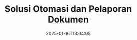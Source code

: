 ---
############################# Static ############################
layout: "family"
date:  2025-01-16T13:04:05
draft: false

product: "Assembly"
product_tag: "assembly"

lang: id

############################# Head ############################
head_title: "API .NET, Java, Node.js & Aplikasi Penyusunan Dokumen Online oleh GroupDocs"
head_description: "Dapatkan Solusi Otomasi & Pelaporan Dokumen serba ada untuk aplikasi .NET, Java, dan Node.js. Hasilkan semua dokumen umum dari template dan data kustom."

############################# Header ############################
title: "Solusi Otomasi dan Pelaporan Dokumen"
description:  |
  Buat laporan terperinci menggunakan template dan sumber data dengan aplikasi dan API lintas platform kami.

  Hasilkan laporan dalam format seperti Word, Excel, Presentasi, dan banyak lagi menggunakan template dengan markup yang fleksibel.

  Isi grafik, barcode, tabel, dan elemen lainnya dengan data dari sumber seperti JSON, XML, CSV, dll.

############################# Supported Platforms ###############################
supported_platforms:
  enable: true
  head_title: "Pilih platform Anda"
  title: "Independensi platform"
  description: "GroupDocs.Assembly kompatibel dengan sistem operasi dan framework berikut:"
  details_link_title: "Pelajari lebih lanjut"

  items:
    # items loop
    - title: ".NET"
      description: GroupDocs.Assembly .NET 
      color: "blue"
      tag: "net"
      link: "/assembly/net/"
      features_link: "https://docs.groupdocs.com/assembly/net/system-requirements/"
      features:
          # features loop
          - rows: "3"
            content: |
                    .NET Framework 2.0 or higher <br> Mono Framework 1.2 or higher
      
          # features loop
          - rows: "4"
            content: |
                    Windows Desktop <br> Windows Server <br> Microsoft Azure <br> Linux
      
          # features loop
          - rows: "3"
            content: |
                    Microsoft Visual Studio <br> Xamarin.Android <br> MonoDevelop
      
          # features loop
          - rows: "1"
            content: |
                    50+ file formats
      

    # items loop
    - title: "Java"
      description: GroupDocs.Assembly Java
      color: "red"
      tag: "java"
      link: "/assembly/java/"
      features_link: "https://docs.groupdocs.com/assembly/java/system-requirements/"
      features:
          # features loop
          - rows: "3"
            content: |
                    Java 7 (1.7) or higher
      
          # features loop
          - rows: "4"
            content: |
                    Windows Desktop <br> Windows Server <br> Linux <br> Mac OS
      
          # features loop
          - rows: "3"
            content: |
                   NetBeans <br> IntelliJ IDEA <br> Eclipse 
      
          # features loop
          - rows: "1"
            content: |
                    50+ file formats

    # items loop
    - title: "Node.js"
      description: GroupDocs.Assembly "Node.js
      color: "green"
      tag: "nodejs-java"
      link: "/assembly/nodejs-java/"
      features_link: "https://docs.groupdocs.com/assembly/nodejs-java/system-requirements/"
      features:
          # features loop
          - rows: "3"
            content: |
                    Node.js 16+ and J2SE 8.0 (1.8)+
      
          # features loop
          - rows: "4"
            content: |
                    Windows <br> Linux <br> Mac OS
      
          # features loop
          - rows: "3"
            content: |
                    Atom <br> Visual Studio Code <br> Editor teks lainnya
      
          # features loop
          - rows: "1"
            content: |
                    50+ file formats


############################# Features ###############################
features:
  enable: true
  title: "Fitur Utama GroupDocs.Assembly"
  description: "Solusi ini membantu Anda membuat laporan dalam format dokumen yang populer, secara otomatis diisi dengan data bisnis Anda. Otomatisasi tugas pembuatan dokumen Anda."

  items:
    # items loop
    - icon: "additional"
      title: "Isi template dengan data"
      content: "Isi laporan menggunakan data dari sumber yang didukung."

    # items loop
    - icon: "manipulate"
      title: "Markup yang fleksibel"
      content: "Tambahkan data ke dokumen dengan cara yang dapat disesuaikan."

    # items loop
    - icon: "structure"
      title: "Fitur dokumen asli"
      content: "Tampilkan data menggunakan tabel, grafik, dan barcode."

    # items loop
    - icon: "merge"
      title: "Semua format populer"
      content: "Mendukung semua format dokumen yang umum digunakan."

############################# Code samples ############################
code_samples:
  enable: true
  title: "Hasilkan laporan yang kustomisasi dengan baik"
  description: "GroupDocs.Assembly contoh kode"
  items:
    # code sample loop
    - title: "Menggunakan Barcode yang Dihasilkan"
      content: |
       GroupDocs.Assembly memungkinkan markup barcode dalam template laporan. Saat membuat laporan, sebuah barcode dihasilkan berdasarkan markup dan data yang disediakan. Tentukan path ke template yang berisi teks, objek data, dan markup. Juga, tentukan sumber data untuk mengisi barcode dengan konten.
      samples:
        - language: "C#"
          color: "blue"
          content: |
            ```csharp {style=abap}   
            // Buat instance kelas DocumentAssembler
            DocumentAssembler assembler = new DocumentAssembler();

            //Tentukan path ke template
            var tmp_path = "barcode_template.docx";

            //Tentukan path untuk dokumen hasil
            var res_path = "result.docx";

            //Buat instance dari datasource
            var data = new DataSourceInfo(DataLayer.GetCustomerData(), "customer");

            //Panggil AssembleDocument untuk menghasilkan laporan
            assembler.AssembleDocument(tmp_path, res_path, data);

            ```
        - language: "Java"
          color: "red"
          content: |
            ```java {style=abap}   
            // Buat instance kelas DocumentAssembler
            DocumentAssembler assembler = new DocumentAssembler();
            
            //Tentukan path ke template
            String tmp_path = "barcode_template.docx";

            //Tentukan path untuk dokumen hasil
            String res_path = "result.docx";

            //Buat instance dari datasource
            DataSourceInfo data = new DataSourceInfo(new DataStorage(), null);

            // Panggil AssembleDocument untuk menghasilkan laporan
            assembler.assembleDocument(tmp_path, res_path, data);

            ```
        - language: "TypeScript"
          color: "green"
          content: |
            ```javascript {style=abap}   
            const assemblyLib = require('@groupdocs/groupdocs.assembly');

            // Buat instance kelas DocumentAssembler
            const assembler = new assemblyLib.DocumentAssembler();
            
            //Tentukan path ke template
            const tmp_path = "barcode_template.docx";

            //Tentukan path untuk dokumen hasil
            const res_path = "result.docx";

            //Buat instance dari datasource
            const data = new assemblyLib.DataSourceInfo(new assemblyLib.DataStorage(), null);

            // Panggil AssembleDocument untuk menghasilkan laporan
            assembler.assembleDocument(tmp_path, res_path, data);

            ```


############################# Supported Formats ###############################
formats:
  enable: true
  title: "Mendukung lebih dari 50 format file"
  description: "GroupDocs.Assembly bekerja dengan hampir semua format file populer"

############################# Metrics ###############################
metrics:
  enable: true
  title: "Statistik produk kami"
  description: "Jelajahi metrik produk untuk mendapatkan wawasan tentang kemajuan, dampak, dan pertumbuhan kami."

  items:
    # items loop
    - number: "50+"
      title: "Format yang Didukung"
      content: "Kami mendukung lebih dari 50 format dokumen yang paling banyak digunakan."

    # items loop
    - number: "650k"
      title: "Unduhan NuGet"
      content: "GroupDocs.Assembly untuk .NET adalah pustaka populer dengan lebih dari 650.000 unduhan di NuGet."

    # items loop
    - number: "18k"
      title: "Unduhan Maven"
      content: "Pengembang Java telah mengunduh GroupDocs.Assembly di Maven lebih dari 18.000 kali."

    # items loop
    - number: "150+"
      title: "Pelanggan Puas"
      content: "Produk kami dipercaya oleh pengembang individu dan perusahaan terkemuka di seluruh dunia untuk menciptakan solusi inovatif."


############################# Customers ###############################
customers:
  enable: true
  title: "Pelanggan Kami yang Puas"
  description: "Perpustakaan GroupDocs digunakan oleh beberapa merek paling terkenal dan dihormati di seluruh dunia."

  items:
    # items loop
    - title: "BenQ Corporation"
      logo: "benq"
      
    # items loop
    - title: "Nasdaq Stock Market"
      logo: "nasdaq"
      
    # items loop
    - title: "AT&T Inc."
      logo: "att"
      
    # items loop
    - title: "Customer logo AstraZeneca"
      logo: "astrazeneca"
      
    # items loop
    - title: "Central Bank of Argentina"
      logo: "argentinacentralbank"
      
    # items loop
    - title: "Roche Holding AG"
      logo: "roche"
      
    # items loop
    - title: "Capita"
      logo: "capita"
      
    # items loop
    - title: "Axa S.A."
      logo: "axa"
      
    # items loop
    - title: "Instructure Inc."
      logo: "instructure"
      
    # items loop
    - title: "Wipro"
      logo: "wipro"


############################# Actions ###############################
actions:
  enable: true
  title: "Siap untuk Memulai?"
  description: "Uji fitur GroupDocs.Assembly secara gratis di platform Anda."

  items:
    # items loop
    - title: ".NET"
      color: "blue"
      link: "/assembly/net/"

    # items loop
    - title: "Java"
      color: "red"
      link: "/assembly/java/"

    # items loop
    - title: "Node.js via Java"
      color: "green"
      link: "/assembly/nodejs-java/"

############################# FAQ ###############################
faq:
  enable: true
  title: "Pertanyaan yang Sering Diajukan"
  description: "Jelajahi Pertanyaan yang Sering Diajukan kami."

  items:
    # items loop
    - question: "Apakah GroupDocs.Assembly memerlukan pustaka eksternal untuk menyusun dokumen?"
      answer: "Tidak, GroupDocs.Assembly bekerja secara independen dan tidak memerlukan pustaka pihak ketiga seperti Adobe Acrobat atau Microsoft Office."

    # items loop
    - question: "Bisakah saya menguji fitur GroupDocs.Assembly sebelum membeli?"
      answer: "Ya, Anda bisa! GroupDocs.Assembly menawarkan uji coba gratis. Instal dan eksplor fitur-fiturnya. Versi percobaan menambahkan 'badge percobaan' ke dokumen Anda dan hanya memproses 3 halaman pertama. Untuk pengalaman penuh, dapatkan lisensi sementara gratis selama 30 hari untuk mengakses semua fitur. Detail lebih lanjut tersedia di [lisensi sementara](https://purchase.groupdocs.com/temporary-license/)."

    # items loop
    - question: "Jenis lisensi apa yang tersedia?"
      answer: "Mencari lisensi GroupDocs.Assembly? Kami menawarkan berbagai pilihan yang sesuai dengan kebutuhan Anda. Pilih berdasarkan ukuran tim, lokasi penerapan (kantor tunggal atau jarak jauh), dan apakah Anda perlu membagikan SDK/API dengan klien untuk distribusi. Sebagai alternatif, pilih lisensi penggunaan bulanan dengan rencana terukur—bayar hanya untuk apa yang Anda gunakan. Temukan opsi terbaik untuk Anda di [harga](https://purchase.groupdocs.com/pricing/assembly/net/)."

############################# Cloud Links ###############################
cloud_links:
  enable: true
  title: "API Low-Code GroupDocs.Assembly"
  description: "Hasilkan dokumen menggunakan aplikasi Anda melalui REST API berbasis cloud kami."
  
  items:
    # items loop
    - title: "GroupDocs.Assembly Cloud for cURL"
      content: "Gunakan API RESTful cURL untuk menambahkan data ke Word, Excel, PowerPoint, dan banyak template lainnya."
      icon: "groupdocs_assembly-for-curl"
      link: "https://products.groupdocs.cloud/assembly/curl"

    # items loop
    - title: "GroupDocs.Assembly Cloud for .NET"
      content: "Tingkatkan aplikasi .NET Anda dengan menghasilkan laporan melalui Cloud SDK. Tampilkan data bisnis dalam format kustom Anda."
      icon: "groupdocs_assembly-for-net"
      link: "https://products.groupdocs.cloud/assembly/net"

    # items loop
    - title: "GroupDocs.Assembly Cloud for Java"
      content: "SDK GroupDocs.Assembly menawarkan berbagai opsi untuk aplikasi Java untuk menghasilkan berbagai jenis dokumen."
      icon: "groupdocs_assembly-for-java"
      link: "https://products.groupdocs.cloud/assembly/java"

############################# App links ###############################
app_links:
  enable: true
  title: "Aplikasi Web GroupDocs.Assembly"
  description: "GroupDocs.Assembly menawarkan aplikasi web gratis untuk menghasilkan dokumen. Anda dapat memproses lebih dari 50 format file populer langsung di browser Anda, GRATIS."

  items:
    # items loop
    - title: "GroupDocs.Assembly Total"
      content: "Hasilkan laporan dalam format Excel, Word, PowerPoint, dan banyak jenis file lainnya langsung dari browser web Anda."
      icon: "groupdocs_watermark-app"
      link: "https://products.groupdocs.app/assembly/total"

    # items loop
    - title: "GroupDocs.Assembly Word"
      content: "Buat dokumen Microsoft Word dari template dan sumber data."
      icon: "groupdocs_words-app"
      link: "https://products.groupdocs.app/assembly/docx"

    # items loop
    - title: "GroupDocs.Assembly Excel"
      content: "Unggah template dan sumber data untuk menghasilkan laporan Excel secara gratis."
      icon: "groupdocs_pdf-app"
      link: "https://products.groupdocs.app/assembly/xlsx"


      


---